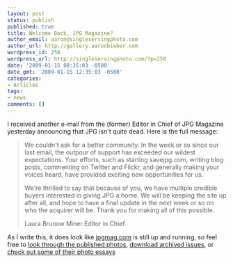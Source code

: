 ```yaml
---
layout: post
status: publish
published: true
title: Welcome Back, JPG Magazine?
author_email: aaron@singleservingphoto.com
author_url: http://gallery.aaronbieber.com
wordpress_id: 258
wordpress_url: http://singleservingphoto.com/?p=258
date: '2009-01-15 08:35:03 -0500'
date_gmt: '2009-01-15 12:35:03 -0500'
categories:
- Articles
tags:
- news
comments: []
---
```

I received another e-mail from the (former) Editor in Chief of JPG
Magazine yesterday announcing that JPG isn't quite dead. Here is the
full message:

> We couldn't ask for a better community. In the week or so since our
> last email, the outpour of support has exceeded our wildest
> expectations. Your efforts, such as starting savejpg.com, writing blog
> posts, commenting on Twitter and Flickr, and generally making your
> voices heard, have provided exciting new opportunities for us.
>
> We're thrilled to say that because of you, we have multiple credible
> buyers interested in giving JPG a home. We will be keeping the site up
> after all, and hope to have a final update in the next week or so on
> who the acquirer will be. Thank you for making all of this possible.
>
> Laura Brunow Miner
>  Editor in Chief

As I write this, it does look like [jpgmag.com](http://jpgmag.com) is
still up and running, so feel free to [look through the published
photos](http://jpgmag.com/photos/published/), [download archived
issues](http://jpgmag.com/downloads/archives.html), or [check out some of
their photo essays](http://jpgmag.com/stories/.)
